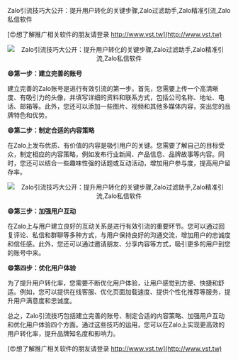 Zalo引流技巧大公开：提升用户转化的关键步骤,Zalo过滤助手,Zalo精准引流,Zalo私信软件

[😍想了解推广相关软件的朋友请登录 http://www.vst.tw](http://www.vst.tw)

 <center><img src="https://vst.tw/MP4/tuiguang/png/2.png" alt="Zalo引流技巧大公开：提升用户转化的关键步骤,Zalo过滤助手,Zalo精准引流,Zalo私信软件"></center>

**😄第一步：建立完善的账号**

建立完善的Zalo账号是进行有效引流的第一步。首先，您需要上传一个高清晰度、有吸引力的头像，并填写详细的资料和联系方式，包括公司名称、地址、电话、邮箱等。此外，您还可以添加一些图片、视频和其他多媒体内容，突出您的品牌特色和优势。

**😄第二步：制定合适的内容策略**

在Zalo上发布优质、有价值的内容是吸引用户的关键。您需要了解自己的目标受众，制定相应的内容策略，例如发布行业新闻、产品信息、品牌故事等内容。同时，您还可以结合一些趣味性强的话题或互动活动，增加用户参与度，提高用户留存率。

 <center><img src="https://vst.tw/MP4/tuiguang/png/5.png" alt="Zalo引流技巧大公开：提升用户转化的关键步骤,Zalo过滤助手,Zalo精准引流,Zalo私信软件"></center>

**😄第三步：加强用户互动**

在Zalo上与用户建立良好的互动关系是进行有效引流的重要环节。您可以通过回复评论、私信和群聊等多种方式，与用户保持良好的沟通交流，增加用户的忠诚度和信任感。此外，您还可以通过邀请朋友、分享内容等方式，吸引更多的用户到您的账号中来。

**😄第四步：优化用户体验**

为了提升用户转化率，您需要不断优化用户体验，让用户感觉到方便、快捷和舒适。例如，您可以提供在线客服、优化页面加载速度、提供个性化推荐等服务，提升用户满意度和忠诚度。

总之，Zalo引流技巧包括建立完善的账号、制定合适的内容策略、加强用户互动和优化用户体验四个方面。通过这些技巧的运用，您可以在Zalo上实现更高效的用户转化率，提升品牌知名度和影响力。

[😍想了解推广相关软件的朋友请登录 http://www.vst.tw](http://www.vst.tw)



